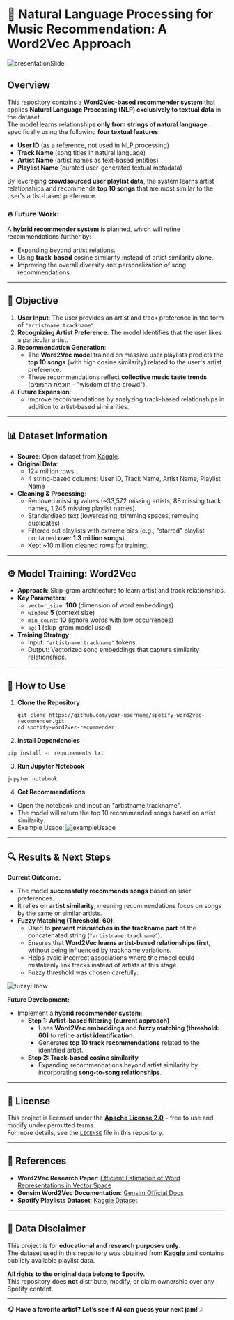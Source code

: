 # 🎵 Natural Language Processing for Music Recommendation: A Word2Vec Approach

![presentationSlide](presentation/presentationSlide.png)

## Overview
This repository contains a **Word2Vec-based recommender system** that applies **Natural Language Processing (NLP) exclusively to textual data** in the dataset.  
The model learns relationships **only from strings of natural language**, specifically using the following **four textual features**:
- **User ID** (as a reference, not used in NLP processing)
- **Track Name** (song titles in natural language)
- **Artist Name** (artist names as text-based entities)
- **Playlist Name** (curated user-generated textual metadata)

By leveraging **crowdsourced user playlist data**, the system learns artist relationships and recommends **top 10 songs** that are most similar to the user's artist-based preference.


### 🔥 Future Work:
A **hybrid recommender system** is planned, which will refine recommendations further by:
- Expanding beyond artist relations.
- Using **track-based** cosine similarity instead of artist similarity alone.
- Improving the overall diversity and personalization of song recommendations.

---

## 📌 Objective
1. **User Input**: The user provides an artist and track preference in the form of `"artistname:trackname"`.
2. **Recognizing Artist Preference**: The model identifies that the user likes a particular artist.
3. **Recommendation Generation**:  
   - The **Word2Vec model** trained on massive user playlists predicts the **top 10 songs** (with high cosine similarity) related to the user's artist preference.
   - These recommendations reflect **collective music taste trends** (חוכמת ההמונים - "wisdom of the crowd").
4. **Future Expansion**:  
   - Improve recommendations by analyzing track-based relationships in addition to artist-based similarities.

---

## 📊 Dataset Information
- **Source**: Open dataset from [Kaggle](https://www.kaggle.com/datasets/andrewmvd/spotify-playlists/data?select=spotify_dataset.csv).  
- **Original Data**:  
  - 12+ million rows  
  - 4 string-based columns: User ID, Track Name, Artist Name, Playlist Name  
- **Cleaning & Processing**:  
  - Removed missing values (~33,572 missing artists, 88 missing track names, 1,246 missing playlist names).  
  - Standardized text (lowercasing, trimming spaces, removing duplicates).  
  - Filtered out playlists with extreme bias (e.g., "starred" playlist contained **over 1.3 million songs**).  
  - Kept ~10 million cleaned rows for training.  

---

## ⚙️ Model Training: Word2Vec
- **Approach**: Skip-gram architecture to learn artist and track relationships.  
- **Key Parameters**:  
  - `vector_size`: **100** (dimension of word embeddings)  
  - `window`: **5** (context size)  
  - `min_count`: **10** (ignore words with low occurrences)  
  - `sg`: **1** (skip-gram model used)  
- **Training Strategy**:  
  - Input: `"artistname:trackname"` tokens.  
  - Output: Vectorized song embeddings that capture similarity relationships.  

---

## 🎯 How to Use
1. **Clone the Repository**  
   ```
   git clone https://github.com/your-username/spotify-word2vec-recommender.git
   cd spotify-word2vec-recommender
   ```

2. **Install Dependencies**
```
pip install -r requirements.txt
```

3. **Run Jupyter Notebook**
```
jupyter notebook
```

4. **Get Recommendations**
- Open the notebook and input an "artistname:trackname".
- The model will return the top 10 recommended songs based on artist similarity.
- Example Usage:
  ![exampleUsage](presentation/exampleUsage.png)

---

## 🔍 Results & Next Steps

**Current Outcome:**  
- The model **successfully recommends songs** based on user preferences.  
- It relies on **artist similarity**, meaning recommendations focus on songs by the same or similar artists.
- **Fuzzy Matching (Threshold: 60)**:  
  - Used to **prevent mismatches in the trackname part** of the concatenated string (`"artistname:trackname"`).  
  - Ensures that **Word2Vec learns artist-based relationships first**, without being influenced by trackname variations.  
  - Helps avoid incorrect associations where the model could mistakenly link tracks instead of artists at this stage.
  - Fuzzy threshold was chosen carefully:
    
 ![fuzzyElbow](presentation/fuzzyElbow.png)
    

**Future Development:**  
- Implement a **hybrid recommender system**:
  - **Step 1: Artist-based filtering (current approach)**  
    - Uses **Word2Vec embeddings** and **fuzzy matching (threshold: 60)** to refine **artist identification**.  
    - Generates **top 10 track recommendations** related to the identified artist.  
  - **Step 2: Track-based cosine similarity**
    - Expanding recommendations beyond artist similarity by incorporating **song-to-song relationships**.
   
---

## 📜 License
This project is licensed under the **[Apache License 2.0](https://www.apache.org/licenses/LICENSE-2.0)** – free to use and modify under permitted terms.  
For more details, see the [`LICENSE`](LICENSE) file in this repository.

---

## 🔗 References
- **Word2Vec Research Paper**: [Efficient Estimation of Word Representations in Vector Space](https://arxiv.org/abs/1301.3781)  
- **Gensim Word2Vec Documentation**: [Gensim Official Docs](https://radimrehurek.com/gensim/models/word2vec.html)  
- **Spotify Playlists Dataset**: [Kaggle Dataset](https://www.kaggle.com/datasets/andrewmvd/spotify-playlists/data?select=spotify_dataset.csv)  

---

## 📢 Data Disclaimer
This project is for **educational and research purposes only**.  
The dataset used in this repository was obtained from **[Kaggle](https://www.kaggle.com/datasets/andrewmvd/spotify-playlists/data?select=spotify_dataset.csv)** and contains publicly available playlist data.  

**All rights to the original data belong to Spotify.**  
This repository does **not** distribute, modify, or claim ownership over any Spotify content.

---

🎧 **Have a favorite artist? Let’s see if AI can guess your next jam!** 🎶  

